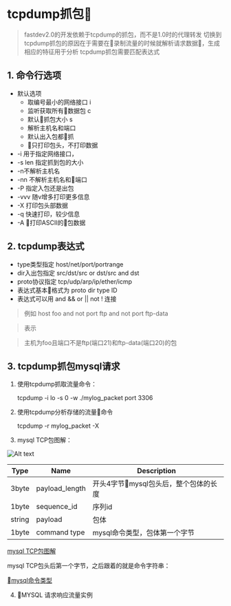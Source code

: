 # tcpdump抓包

>fastdev2.0的开发依赖于tcpdump的抓包，而不是1.0时的代理转发
>切换到tcpdump抓包的原因在于需要在录制流量的时候就解析请求数据，生成相应的特征用于分析
>tcpdump抓包需要匹配表达式

## 1. 命令行选项
- 默认选项
    - 取编号最小的网络接口 i
    - 监听获取所有数据包 c
    - 默认抓包大小 s
    - 解析主机名和端口
    - 默认出入包都抓
    - 只打印包头，不打印数据
- -i 用于指定网络接口，
- -s len 指定抓到包的大小
- -n不解析主机名
- -nn 不解析主机名和端口
- -P 指定入包还是出包
- -vvv 随v增多打印更多信息
- -X 打印包头部数据
- -q 快速打印，较少信息
- -A 打印ASCII的包数据

## 2. tcpdump表达式

- type类型指定 host/net/port/portrange
- dir入出包指定 src/dst/src or dst/src and dst
- proto协议指定 tcp/udp/arp/ip/ether/icmp
- 表达式基本格式为 proto dir type ID
- 表达式可以用 and  &&  or  ||  not  ! 连接
> 例如 host foo and not port ftp and not port ftp-data

> 表示 

> 主机为foo且端口不是ftp(端口21)和ftp-data(端口20)的包

## 3. tcpdump抓包mysql请求

1. 使用tcpdump抓取流量命令：

    tcpdump -i lo -s 0 -w ./mylog_packet port 3306

2. 使用tcpdump分析存储的流量命令

    tcpdump -r mylog_packet -X

3. mysql TCP包图解：

![Alt text](https://cloud.intra.xiaojukeji.com/s/FOR82XNBYCOlRBR)

Type	|Name	|Description
-|-|-
3byte	|payload_length	|开头4字节mysql包头后，整个包体的长度
1byte	|sequence_id	|序列id
string	|payload|	包体
1byte |command type| mysql命令类型，包体第一个字节

[mysql TCP包图解](https://cloud.intra.xiaojukeji.com/s/JOsSwcfRv9Cra0n)

mysql TCP包头后第一个字节，之后跟着的就是命令字符串：

[mysql命令类型](https://dev.mysql.com/doc/internals/en/command-phase.html)

4. MYSQL 请求响应流量实例
